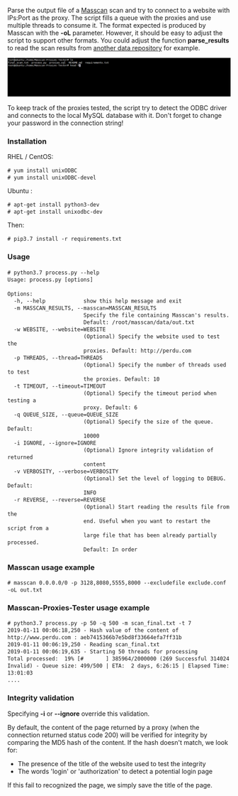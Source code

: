 Parse the output file of a [Masscan](https://github.com/robertdavidgraham/masscan) scan and try to connect to a website with IPs:Port as the proxy. The script fills a queue with the proxies and use multiple threads to consume it. 
The format expected is produced by Masscan with the **-oL** parameter. However, it should be easy to adjust the script to support other formats. You could adjust the function **parse_results** to read the scan results from [another data repository](https://scans.io) for example.

![](samplerun.gif)

To keep track of the proxies tested, the script try to detect the ODBC driver and connects to the local MySQL database with it. Don't forget to change your password in the connection string!

### Installation
RHEL / CentOS:
```
# yum install unixODBC
# yum install unixODBC-devel
```
Ubuntu :
```
# apt-get install python3-dev
# apt-get install unixodbc-dev
```
Then:
```
# pip3.7 install -r requirements.txt
```
### Usage
```
# python3.7 process.py --help
Usage: process.py [options]

Options:
  -h, --help            show this help message and exit
  -m MASSCAN_RESULTS, --masscan=MASSCAN_RESULTS
                        Specify the file containing Masscan's results.
                        Default: /root/masscan/data/out.txt
  -w WEBSITE, --website=WEBSITE
                        (Optional) Specify the website used to test the
                        proxies. Default: http://perdu.com
  -p THREADS, --thread=THREADS
                        (Optional) Specify the number of threads used to test
                        the proxies. Default: 10
  -t TIMEOUT, --timeout=TIMEOUT
                        (Optional) Specify the timeout period when testing a
                        proxy. Default: 6
  -q QUEUE_SIZE, --queue=QUEUE_SIZE
                        (Optional) Specify the size of the queue. Default:
                        10000
  -i IGNORE, --ignore=IGNORE
                        (Optional) Ignore integrity validation of returned
                        content
  -v VERBOSITY, --verbose=VERBOSITY
                        (Optional) Set the level of logging to DEBUG. Default:
                        INFO
  -r REVERSE, --reverse=REVERSE
                        (Optional) Start reading the results file from the
                        end. Useful when you want to restart the script from a
                        large file that has been already partially processed.
                        Default: In order
```

### Masscan usage example
```
# masscan 0.0.0.0/0 -p 3128,8080,5555,8000 --excludefile exclude.conf -oL out.txt
```

### Masscan-Proxies-Tester usage example
```
# python3.7 process.py -p 50 -q 500 -m scan_final.txt -t 7
2019-01-11 00:06:18,250 - Hash value of the content of http://www.perdu.com : aeb7415366b7e5bd8f33664efa7ff31b
2019-01-11 00:06:19,250 - Reading scan_final.txt
2019-01-11 00:06:19,635 - Starting 50 threads for processing
Total processed:  19% [#       ] 385964/2000000 (269 Successful 314024 Invalid) - Queue size: 499/500 | ETA:  2 days, 6:26:15 | Elapsed Time: 13:01:03
....
```

### Integrity validation

Specifying **-i** or **--ignore** override this validation.

By default, the content of the page returned by a proxy (when the connection returned status code 200) will be verified for integrity by comparing the MD5 hash of the content. If the hash doesn't match, we look for:
 * The presence of the title of the website used to test the integrity
 * The words 'login' or 'authorization' to detect a potential login page
 
If this fail to recognized the page, we simply save the title of the page.
